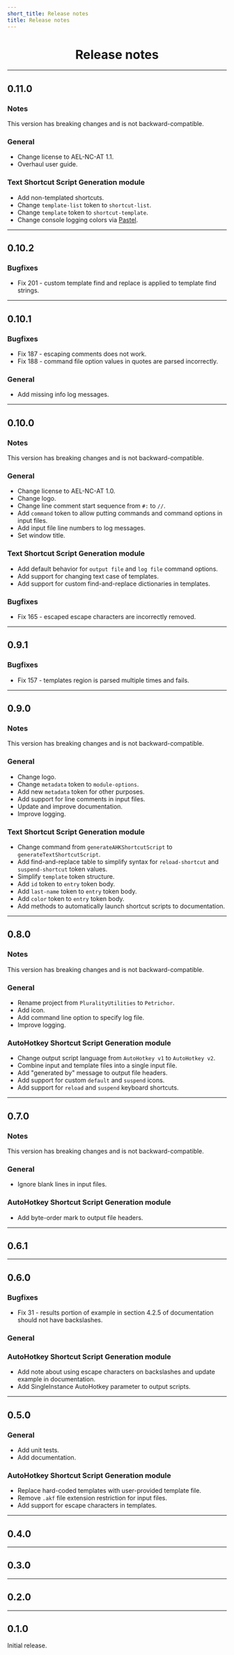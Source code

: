 ```yaml
---
short_title: Release notes
title: Release notes
---
```


<h1 align="center">Release notes</h1>

---
## 0.11.0

### Notes
This version has breaking changes and is not backward-compatible.

### General
- Change license to AEL-NC-AT 1.1.
- Overhaul user guide.

### Text Shortcut Script Generation module
- Add non-templated shortcuts.
- Change `template-list` token to `shortcut-list`.
- Change `template` token to `shortcut-template`.
- Change console logging colors via [Pastel](https://github.com/silkfire/Pastel).


---
## 0.10.2

### Bugfixes
- Fix 201 - custom template find and replace is applied to template find strings.


---
## 0.10.1

### Bugfixes
- Fix 187 - escaping comments does not work.
- Fix 188 - command file option values in quotes are parsed incorrectly.

### General
- Add missing info log messages.


---
## 0.10.0

### Notes
This version has breaking changes and is not backward-compatible.

### General
- Change license to AEL-NC-AT 1.0.
- Change logo.
- Change line comment start sequence from `#:` to `//`.
- Add `command` token to allow putting commands and command options in input files.
- Add input file line numbers to log messages.
- Set window title.

### Text Shortcut Script Generation module
- Add default behavior for `output file` and `log file` command options.
- Add support for changing text case of templates.
- Add support for custom find-and-replace dictionaries in templates.

### Bugfixes
- Fix 165 - escaped escape characters are incorrectly removed.


---
## 0.9.1

### Bugfixes
- Fix 157 - templates region is parsed multiple times and fails.


---
## 0.9.0

### Notes
This version has breaking changes and is not backward-compatible.

### General
- Change logo.
- Change `metadata` token to `module-options`.
- Add new `metadata` token for other purposes.
- Add support for line comments in input files.
- Update and improve documentation.
- Improve logging.

### Text Shortcut Script Generation module
- Change command from `generateAHKShortcutScript` to `generateTextShortcutScript`.
- Add find-and-replace table to simplify syntax for `reload-shortcut` and `suspend-shortcut` token values.
- Simplify `template` token structure.
- Add `id` token to `entry` token body.
- Add `last-name` token to `entry` token body.
- Add `color` token to `entry` token body.
- Add methods to automatically launch shortcut scripts to documentation.


---
## 0.8.0

### Notes
This version has breaking changes and is not backward-compatible.

### General
- Rename project from `PluralityUtilities` to `Petrichor`.
- Add icon.
- Add command line option to specify log file.
- Improve logging.

### AutoHotkey Shortcut Script Generation module
- Change output script language from `AutoHotkey v1` to `AutoHotkey v2`.
- Combine input and template files into a single input file.
- Add "generated by" message to output file headers.
- Add support for custom `default` and `suspend` icons.
- Add support for `reload` and `suspend` keyboard shortcuts.


---
## 0.7.0

### Notes
This version has breaking changes and is not backward-compatible.

### General
- Ignore blank lines in input files.

### AutoHotkey Shortcut Script Generation module
- Add byte-order mark to output file headers.


---
## 0.6.1


---
## 0.6.0

### Bugfixes
- Fix 31 - results portion of example in section 4.2.5 of documentation should not have backslashes.

### General

### AutoHotkey Shortcut Script Generation module
- Add note about using escape characters on backslashes and update example in documentation.
- Add SingleInstance AutoHotkey parameter to output scripts.


---
## 0.5.0

### General
- Add unit tests.
- Add documentation.

### AutoHotkey Shortcut Script Generation module
- Replace hard-coded templates with user-provided template file.
- Remove `.akf` file extension restriction for input files.
- Add support for escape characters in templates.


---
## 0.4.0


---
## 0.3.0


---
## 0.2.0


---
## 0.1.0

Initial release.
